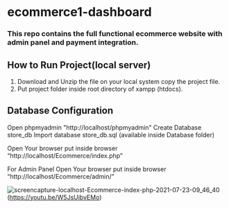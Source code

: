 # ecommerce1-dashboard
### This repo contains the full functional ecommerce website with admin panel and payment integration.



## How to Run Project(local server)

1. Download and Unzip the file on your local system copy the project file.
2. Put project folder inside root directory of xampp (htdocs).

## Database Configuration
Open phpmyadmin "http://localhost/phpmyadmin"
Create Database store_db
Import database store_db.sql (available inside Database folder)

Open Your browser put inside browser “http://localhost/Ecommerce/index.php”

For Admin Panel
Open Your browser put inside browser “http://localhost/Ecommerce/admin/” 



![screencapture-localhost-Ecommerce-index-php-2021-07-23-09_46_40](https://user-images.githubusercontent.com/64792024/126737212-68340ed2-c546-435d-823d-3af66983d533.png)(https://youtu.be/W5JsUibvEMo)
